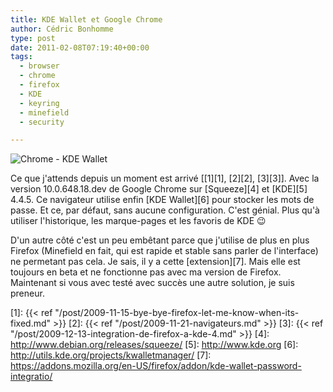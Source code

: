 ```yaml
---
title: KDE Wallet et Google Chrome
author: Cédric Bonhomme
type: post
date: 2011-02-08T07:19:40+00:00
tags:
  - browser
  - chrome
  - firefox
  - KDE
  - keyring
  - minefield
  - security

---
```

![Chrome - KDE Wallet](/images/blog/2011/02/chrome-KDEWallet.png)

Ce que j'attends depuis un moment est arrivé [[1][1], [2][2], [3][3]].
Avec la version 10.0.648.18.dev de Google Chrome sur [Squeeze][4] et
[KDE][5] 4.4.5.
Ce navigateur utilise enfin [KDE Wallet][6] pour stocker les mots de passe.
Et ce, par défaut, sans aucune configuration. C'est génial.
Plus qu'à utiliser l'historique, les marque-pages et les favoris de KDE 😉

D'un autre côté c'est un peu embêtant parce que j'utilise de plus en plus
Firefox (Minefield en fait, qui est rapide et stable sans parler de l'interface)
ne permetant pas cela. Je sais, il y a cette [extension][7]. Mais elle est
toujours en beta et ne fonctionne pas avec ma version de Firefox.
Maintenant si vous avec testé avec succès une autre solution, je suis preneur.

 [1]: {{< ref "/post/2009-11-15-bye-bye-firefox-let-me-know-when-its-fixed.md" >}}
 [2]: {{< ref "/post/2009-11-21-navigateurs.md" >}}
 [3]: {{< ref "/post/2009-12-13-integration-de-firefox-a-kde-4.md" >}}
 [4]: http://www.debian.org/releases/squeeze/
 [5]: http://www.kde.org
 [6]: http://utils.kde.org/projects/kwalletmanager/
 [7]: https://addons.mozilla.org/en-US/firefox/addon/kde-wallet-password-integratio/